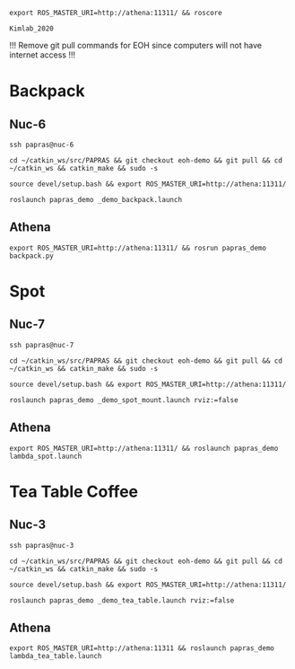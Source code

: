 ```
export ROS_MASTER_URI=http://athena:11311/ && roscore
```
```
Kimlab_2020
```
!!! Remove git pull commands for EOH since computers will not have internet access !!!

# Backpack

## Nuc-6
```
ssh papras@nuc-6
```
```
cd ~/catkin_ws/src/PAPRAS && git checkout eoh-demo && git pull && cd ~/catkin_ws && catkin_make && sudo -s
```
```
source devel/setup.bash && export ROS_MASTER_URI=http://athena:11311/
```
```
roslaunch papras_demo _demo_backpack.launch
```

## Athena
```
export ROS_MASTER_URI=http://athena:11311/ && rosrun papras_demo backpack.py
```

# Spot

## Nuc-7
```
ssh papras@nuc-7
```
```
cd ~/catkin_ws/src/PAPRAS && git checkout eoh-demo && git pull && cd ~/catkin_ws && catkin_make && sudo -s
```
```
source devel/setup.bash && export ROS_MASTER_URI=http://athena:11311/
```
```
roslaunch papras_demo _demo_spot_mount.launch rviz:=false
```

## Athena
```
export ROS_MASTER_URI=http://athena:11311/ && roslaunch papras_demo lambda_spot.launch
```

# Tea Table Coffee

## Nuc-3
```
ssh papras@nuc-3
```
```
cd ~/catkin_ws/src/PAPRAS && git checkout eoh-demo && git pull && cd ~/catkin_ws && catkin_make && sudo -s
```
```
source devel/setup.bash && export ROS_MASTER_URI=http://athena:11311/
```
```
roslaunch papras_demo _demo_tea_table.launch rviz:=false
```

## Athena
```
export ROS_MASTER_URI=http://athena:11311 && roslaunch papras_demo lambda_tea_table.launch
```
